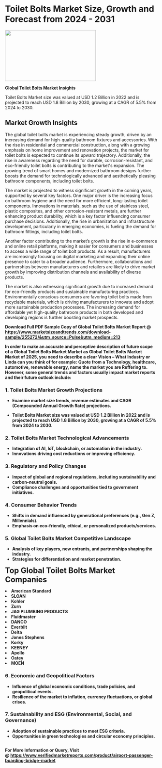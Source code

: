 <H1>Toilet Bolts Market Size, Growth and Forecast from 2024 - 2031</H1><img class="aligncenter size-medium wp-image-584254" src="https://thirdeyenews.in/wp-content/uploads/2024/09/Global-Market-Research-300x168.jpeg" alt="" width="300" height="168" /><p><strong>Global&nbsp;<a href="https://www.marketsizeandtrends.com/download-sample/255272/&amp;utm_source=Pulse&amp;utm_medium=213">Toilet Bolts Market</a> Insights</strong></p><p>Toilet Bolts Market size was valued at USD 1.2 Billion in 2022 and is projected to reach USD 1.8 Billion by 2030, growing at a CAGR of 5.5% from 2024 to 2030.</p><p><h2>Market Growth Insights</h2> <p>The global toilet bolts market is experiencing steady growth, driven by an increasing demand for high-quality bathroom fixtures and accessories. With the rise in residential and commercial construction, along with a growing emphasis on home improvement and renovation projects, the market for toilet bolts is expected to continue its upward trajectory. Additionally, the rise in awareness regarding the need for durable, corrosion-resistant, and eco-friendly toilet bolts is contributing to the market's expansion. The growing trend of smart homes and modernized bathroom designs further boosts the demand for technologically advanced and aesthetically pleasing bathroom components, including toilet bolts.</p> <p><strong></strong></p> <p>The market is projected to witness significant growth in the coming years, supported by several key factors. One major driver is the increasing focus on bathroom hygiene and the need for more efficient, long-lasting toilet components. Innovations in materials, such as the use of stainless steel, plastic composites, and other corrosion-resistant metals, are further enhancing product durability, which is a key factor influencing consumer purchase decisions. Additionally, the rise in urbanization and infrastructure development, particularly in emerging economies, is fueling the demand for bathroom fittings, including toilet bolts.</p> <p>Another factor contributing to the market’s growth is the rise in e-commerce and online retail platforms, making it easier for consumers and businesses to access a wide range of toilet bolt products. As a result, manufacturers are increasingly focusing on digital marketing and expanding their online presence to cater to a broader audience. Furthermore, collaborations and partnerships between manufacturers and retailers are likely to drive market growth by improving distribution channels and availability of diverse products.</p> <p>The market is also witnessing significant growth due to increased demand for eco-friendly products and sustainable manufacturing practices. Environmentally conscious consumers are favoring toilet bolts made from recyclable materials, which is driving manufacturers to innovate and adopt more sustainable production processes. The increasing demand for affordable yet high-quality bathroom products in both developed and developing regions is further boosting market prospects.</p> <p><strong></p><p><span class=""><strong>Download Full PDF Sample Copy of Global Toilet Bolts Market Report</strong> @ <a href="https://www.marketsizeandtrends.com/download-sample/255272/&amp;utm_source=Pulse&amp;utm_medium=213" target="_blank">https://www.marketsizeandtrends.com/download-sample/255272/&amp;utm_source=Pulse&amp;utm_medium=213</a></span></p><p>In order to make an accurate and perceptive description of future scope of a Global&nbsp;Toilet Bolts Market Market as Global&nbsp;Toilet Bolts Market Market of 2025, you need to describe a clear Vision &ndash; What Industry or Linda can you think of for example: Quote from a Technology, healthcare, automotive, renewable energy, name the market you are Reffering to. However, some general trends and factors usually impact market reports and their future outlook include:</p><h3>1.&nbsp;<strong>Toilet Bolts Market Growth Projections</strong></h3><ul><li>Examine market size trends, revenue estimates and CAGR (Compounded Annual Growth Rate) projections.</li><li><p>Toilet Bolts Market size was valued at USD 1.2 Billion in 2022 and is projected to reach USD 1.8 Billion by 2030, growing at a CAGR of 5.5% from 2024 to 2030.</p></li></ul><h3>2.&nbsp;<strong>Toilet Bolts Market Technological Advancements</strong></h3><ul><li>Integration of AI, IoT, blockchain, or automation in the industry.</li><li>Innovations driving cost reductions or improving efficiency.</li></ul><h3>3.&nbsp;<strong>Regulatory and Policy Changes</strong></h3><ul><li>Impact of global and regional regulations, including sustainability and carbon-neutral goals.</li><li>Compliance challenges and opportunities tied to government initiatives.</li></ul><h3>4.&nbsp;<strong>Consumer Behavior Trends</strong></h3><ul><li>Shifts in demand influenced by generational preferences (e.g., Gen Z, Millennials).</li><li>Emphasis on eco-friendly, ethical, or personalized products/services.</li></ul><h3>5.&nbsp;<strong>Global Toilet Bolts Market Competitive Landscape</strong></h3><ul><li>Analysis of key players, new entrants, and partnerships shaping the industry.</li><li>Strategies for differentiation and market penetration.</li></ul><p data-pm-slice="1 1 []"><span style="color: inherit; font-family: inherit; font-size: 25px;">Top Global Toilet Bolts Market Companies</span></p><div class="" data-test-id=""><p><li>American Standard</li><li> SLOAN</li><li> Kohler</li><li> Zurn</li><li> JAG PLUMBING PRODUCTS</li><li> Fluidmaster</li><li> DANCO</li><li> Everbilt</li><li> Delta</li><li> Jones Stephens</li><li> Korky</li><li> KEENEY</li><li> Apollo</li><li> Oatey</li><li> MOEN</li></p></div><h3>6.&nbsp;<strong>Economic and Geopolitical Factors</strong></h3><ul><li>Influence of global economic conditions, trade policies, and geopolitical events.</li><li>Resilience of the market to inflation, currency fluctuations, or global crises.</li></ul><h3>7.&nbsp;<strong>Sustainability and ESG (Environmental, Social, and Governance)</strong></h3><ul><li>Adoption of sustainable practices to meet ESG criteria.</li><li>Opportunities in green technologies and circular economy principles.</li></ul><h2><strong style="font-size: 14px;">For More Information or Query, Visit @&nbsp;</strong><a style="background-color: #ffffff; font-size: 14px;" href="https://www.marketsizeandtrends.com/report/toilet-bolts-market/" target="_blank">https://www.verifiedmarketreports.com/product/airport-passenger-boarding-bridge-market</a></h2>
